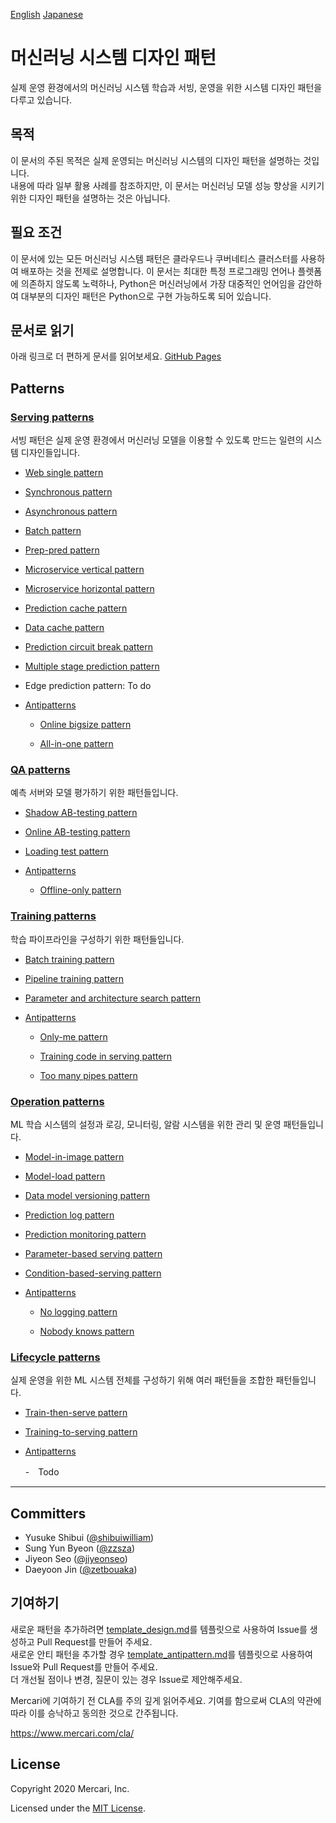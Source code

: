 [English](./README.md) [Japanese](./README_ja.md) 
# 머신러닝 시스템 디자인 패턴 
실제 운영 환경에서의 머신러닝 시스템 학습과 서빙, 운영을 위한 시스템 디자인 패턴을 다루고 있습니다. 

## 목적
이 문서의 주된 목적은 실제 운영되는 머신러닝 시스템의 디자인 패턴을 설명하는 것입니다. 
<br>
내용에 따라 일부 활용 사례를 참조하지만, 이 문서는 머신러닝 모델 성능 향상을 시키기 위한 디자인 패턴을 설명하는 것은 아닙니다. 
<br>

## 필요 조건
이 문서에 있는 모든 머신러닝 시스템 패턴은 클라우드나 쿠버네티스 클러스터를 사용하여 배포하는 것을 전제로 설명합니다. 이 문서는 최대한 특정 프로그래밍 언어나 플렛폼에 의존하지 않도록 노력하나, Python은 머신러닝에서 가장 대중적인 언어임을 감안하여 대부분의 디자인 패턴은 Python으로 구현 가능하도록 되어 있습니다. 
<br>

## 문서로 읽기 
아래 링크로 더 편하게 문서를 읽어보세요. 
[GitHub Pages](https://mercari.github.io/ml-system-design-pattern/README_ko.html)

## Patterns
### [Serving patterns](./Serving-patterns/README_ko.md)
서빙 패턴은 실제 운영 환경에서 머신러닝 모델을 이용할 수 있도록 만드는 일련의 시스템 디자인들입니다. 
 
- [Web single pattern](./Serving-patterns/Web-single-pattern/design_ko.md)


- [Synchronous pattern](./Serving-patterns/Synchronous-pattern/design_ko.md)


- [Asynchronous pattern](./Serving-patterns/Asynchronous-pattern/design_ko.md)


- [Batch pattern](./Serving-patterns/Batch-pattern/design_ko.md)


- [Prep-pred pattern](./Serving-patterns/Prep-pred-pattern/design_ko.md)


- [Microservice vertical pattern](./Serving-patterns/Microservice-vertical-pattern/design_ko.md)


- [Microservice horizontal pattern](./Serving-patterns/Microservice-horizontal-pattern/design_ko.md)


- [Prediction cache pattern](./Serving-patterns/Prediction-cache-pattern/design_ko.md)


- [Data cache pattern](./Serving-patterns/Data-cache-pattern/design_ko.md)


- [Prediction circuit break pattern](./Serving-patterns/Prediction-circuit-break-pattern/design_ko.md)


- [Multiple stage prediction pattern](./Serving-patterns/Multiple-stage-prediction-pattern/design_ko.md)
 

- Edge prediction pattern: To do

- [Antipatterns](./Serving-patterns/Anti-patterns/README_ko.md)

  - [Online bigsize pattern](./Serving-patterns/Anti-patterns/Online-bigsize-pattern/design_ko.md)

  - [All-in-one pattern](./Serving-patterns/Anti-patterns/All-in-one-pattern/design_ko.md)

### [QA patterns](./QA-patterns/README_ko.md)
예측 서버와 모델 평가하기 위한 패턴들입니다. 

- [Shadow AB-testing pattern](./QA-patterns/Shadow-ab-test-pattern/design_ko.md)


- [Online AB-testing pattern](./QA-patterns/Online-ab-test-pattern/design_ko.md)


- [Loading test pattern](./QA-patterns/Loading-test-pattern/design_ko.md)

- [Antipatterns](./QA-patterns/Anti-patterns/README_ko.md)

  - [Offline-only pattern](./QA-patterns/Anti-patterns/Offline-only-pattern/design_ko.md)

### [Training patterns](./Training-patterns/README_ko.md)
학습 파이프라인을 구성하기 위한 패턴들입니다. 


- [Batch training pattern](./Training-patterns/Batch-training-pattern/design_ko.md)


- [Pipeline training pattern](./Training-patterns/Pipeline-training-pattern/design_ko.md)


- [Parameter and architecture search pattern](./Training-patterns/Parameter-and-architecture-search-pattern/design_ko.md)


- [Antipatterns](./Training-patterns/Anti-patterns/README_ko.md)

  - [Only-me pattern](./Training-patterns/Anti-patterns/Only-me-pattern/design_ko.md)

  - [Training code in serving pattern](./Training-patterns/Anti-patterns/Training-code-in-serving-pattern/design_ko.md)

  - [Too many pipes pattern](./Training-patterns/Anti-patterns/Too-many-pipes-pattern/design_ko.md)

### [Operation patterns](./Operation-patterns/README_ko.md)
ML 학습 시스템의 설정과 로깅, 모니터링, 알람 시스템을 위한 관리 및 운영 패턴들입니다.


- [Model-in-image pattern](./Operation-patterns/Model-in-image-pattern/design_ko.md)


- [Model-load pattern](./Operation-patterns/Model-load-pattern/design_ko.md)


- [Data model versioning pattern](./Operation-patterns/Data-model-versioning-pattern/design_ko.md)


- [Prediction log pattern](./Operation-patterns/Prediction-log-pattern/design_ko.md)


- [Prediction monitoring pattern](./Operation-patterns/Prediction-monitoring-pattern/design_ko.md)


- [Parameter-based serving pattern](./Operation-patterns/Parameter-based-serving-pattern/design_ko.md)


- [Condition-based-serving pattern](./Operation-patterns/Condition-based-serving-pattern/design_ko.md)

- [Antipatterns](./Operation-patterns/Anti-patterns/README_ko.md)

  - [No logging pattern](./Operation-patterns/Anti-patterns/No-logging-pattern/design_ko.md)

  - [Nobody knows pattern](./Operation-patterns/Anti-patterns/Nobody-knows-pattern/design_ko.md)


### [Lifecycle patterns](./Lifecycle-patterns/README_ko.md)
실제 운영을 위한 ML 시스템 전체를 구성하기 위해 여러 패턴들을 조합한 패턴들입니다. 

- [Train-then-serve pattern](./Lifecycle-patterns/Train-then-serve-pattern/design_ko.md)


- [Training-to-serving pattern](./Lifecycle-patterns/Training-to-serving-pattern/design_ko.md)


- [Antipatterns](./Lifecycle-patterns/Anti-patterns/README_ko.md)

  -　Todo

---

## Committers

 * Yusuke Shibui ([@shibuiwilliam](https://github.com/shibuiwilliam))
 * Sung Yun Byeon ([@zzsza](https://github.com/zzsza))
 * Jiyeon Seo ([@jiyeonseo](https://github.com/jiyeonseo))
 * Daeyoon Jin ([@zetbouaka](https://github.com/zetbouaka))

## 기여하기

새로운 패턴을 추가하려면 [template_design.md](./template_design.md)를 템플릿으로 사용하여 Issue를 생성하고 Pull Request를 만들어 주세요.<br>
새로운 안티 패턴을 추가할 경우 [template_antipattern.md](./template_antipatter.md)를 템플릿으로 사용하여 Issue와 Pull Request를 만들어 주세요.<br>
더 개선될 점이나 변경, 질문이 있는 경우 Issue로 제안해주세요. <br>

Mercari에 기여하기 전 CLA를 주의 깊게 읽어주세요. 기여를 함으로써 CLA의 약관에 따라 이를 승낙하고 동의한 것으로 간주됩니다. 

https://www.mercari.com/cla/


## License

Copyright 2020 Mercari, Inc.

Licensed under the [MIT License](LICENSE).